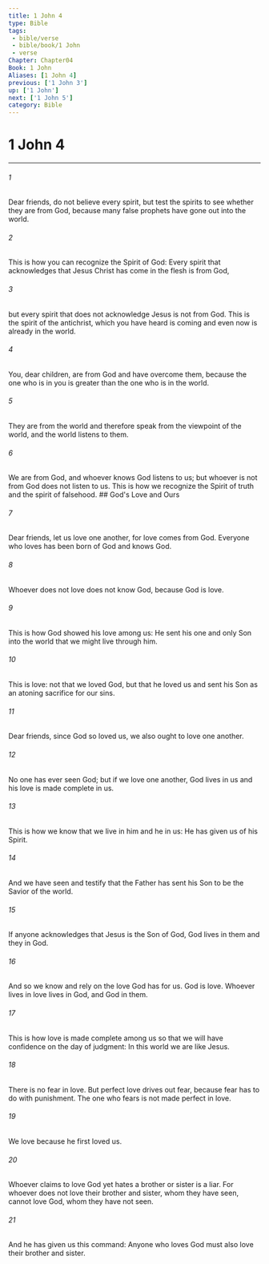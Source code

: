 ```yaml
---
title: 1 John 4
type: Bible
tags:
 - bible/verse
 - bible/book/1 John
 - verse
Chapter: Chapter04
Book: 1 John
Aliases: [1 John 4]
previous: ['1 John 3']
up: ['1 John']
next: ['1 John 5']
category: Bible
---
```

# 1 John 4

***


###### 1 
Dear friends, do not believe every spirit, but test the spirits to see whether they are from God, because many false prophets have gone out into the world. 

###### 2 
This is how you can recognize the Spirit of God: Every spirit that acknowledges that Jesus Christ has come in the flesh is from God, 

###### 3 
but every spirit that does not acknowledge Jesus is not from God. This is the spirit of the antichrist, which you have heard is coming and even now is already in the world. 

###### 4 
You, dear children, are from God and have overcome them, because the one who is in you is greater than the one who is in the world. 

###### 5 
They are from the world and therefore speak from the viewpoint of the world, and the world listens to them. 

###### 6 
We are from God, and whoever knows God listens to us; but whoever is not from God does not listen to us. This is how we recognize the Spirit of truth and the spirit of falsehood. ## God's Love and Ours 

###### 7 
Dear friends, let us love one another, for love comes from God. Everyone who loves has been born of God and knows God. 

###### 8 
Whoever does not love does not know God, because God is love. 

###### 9 
This is how God showed his love among us: He sent his one and only Son into the world that we might live through him. 

###### 10 
This is love: not that we loved God, but that he loved us and sent his Son as an atoning sacrifice for our sins. 

###### 11 
Dear friends, since God so loved us, we also ought to love one another. 

###### 12 
No one has ever seen God; but if we love one another, God lives in us and his love is made complete in us. 

###### 13 
This is how we know that we live in him and he in us: He has given us of his Spirit. 

###### 14 
And we have seen and testify that the Father has sent his Son to be the Savior of the world. 

###### 15 
If anyone acknowledges that Jesus is the Son of God, God lives in them and they in God. 

###### 16 
And so we know and rely on the love God has for us. God is love. Whoever lives in love lives in God, and God in them. 

###### 17 
This is how love is made complete among us so that we will have confidence on the day of judgment: In this world we are like Jesus. 

###### 18 
There is no fear in love. But perfect love drives out fear, because fear has to do with punishment. The one who fears is not made perfect in love. 

###### 19 
We love because he first loved us. 

###### 20 
Whoever claims to love God yet hates a brother or sister is a liar. For whoever does not love their brother and sister, whom they have seen, cannot love God, whom they have not seen. 

###### 21 
And he has given us this command: Anyone who loves God must also love their brother and sister. 
